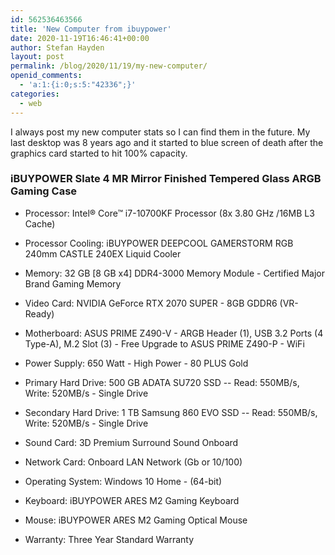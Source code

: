 ```yaml
---
id: 562536463566
title: 'New Computer from ibuypower'
date: 2020-11-19T16:46:41+00:00
author: Stefan Hayden
layout: post
permalink: /blog/2020/11/19/my-new-computer/
openid_comments:
  - 'a:1:{i:0;s:5:"42336";}'
categories:
  - web
---
```

I always post my new computer stats so I can find them in the future. My last desktop was 8 years ago and
it started to blue screen of death after the graphics card started to hit 100% capacity.




### iBUYPOWER  Slate 4 MR Mirror Finished Tempered Glass ARGB Gaming Case


- Processor: Intel® Core™ i7-10700KF Processor (8x 3.80 GHz /16MB L3 Cache)

- Processor Cooling: iBUYPOWER  DEEPCOOL GAMERSTORM RGB 240mm CASTLE 240EX Liquid Cooler

- Memory: 32 GB [8 GB x4] DDR4-3000 Memory Module - Certified Major Brand Gaming Memory

- Video Card: NVIDIA GeForce RTX 2070 SUPER - 8GB GDDR6 (VR-Ready)

- Motherboard: ASUS PRIME Z490-V - ARGB Header (1), USB 3.2 Ports (4 Type-A), M.2 Slot (3) - Free Upgrade to ASUS PRIME Z490-P - WiFi

- Power Supply: 650 Watt - High Power - 80 PLUS Gold

- Primary Hard Drive: 500 GB ADATA SU720 SSD -- Read: 550MB/s, Write: 520MB/s - Single Drive

- Secondary Hard Drive: 1 TB Samsung 860 EVO SSD -- Read: 550MB/s, Write: 520MB/s - Single Drive

- Sound Card: 3D Premium Surround Sound Onboard

- Network Card: Onboard LAN Network (Gb or 10/100)

- Operating System: Windows 10 Home - (64-bit)

- Keyboard: iBUYPOWER  ARES M2 Gaming Keyboard

- Mouse: iBUYPOWER  ARES M2 Gaming Optical Mouse

- Warranty: Three Year Standard Warranty

